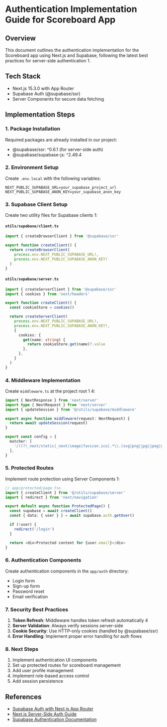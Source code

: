 # Authentication Implementation Guide for Scoreboard App

## Overview

This document outlines the authentication implementation for the Scoreboard app using Next.js and Supabase, following the latest best practices for server-side authentication <mcreference link="https://supabase.com/docs/guides/auth/server-side/nextjs" index="1">1</mcreference>.

## Tech Stack

- Next.js 15.3.0 with App Router
- Supabase Auth (@supabase/ssr)
- Server Components for secure data fetching

## Implementation Steps

### 1. Package Installation

Required packages are already installed in our project:
- @supabase/ssr: ^0.6.1 (for server-side auth)
- @supabase/supabase-js: ^2.49.4

### 2. Environment Setup

Create `.env.local` with the following variables:
```env
NEXT_PUBLIC_SUPABASE_URL=your_supabase_project_url
NEXT_PUBLIC_SUPABASE_ANON_KEY=your_supabase_anon_key
```

### 3. Supabase Client Setup

Create two utility files for Supabase clients <mcreference link="https://supabase.com/docs/guides/auth/server-side/nextjs" index="1">1</mcreference>:

#### `utils/supabase/client.ts`
```typescript
import { createBrowserClient } from '@supabase/ssr'

export function createClient() {
  return createBrowserClient(
    process.env.NEXT_PUBLIC_SUPABASE_URL!,
    process.env.NEXT_PUBLIC_SUPABASE_ANON_KEY!
  )
}
```

#### `utils/supabase/server.ts`
```typescript
import { createServerClient } from '@supabase/ssr'
import { cookies } from 'next/headers'

export function createClient() {
  const cookieStore = cookies()

  return createServerClient(
    process.env.NEXT_PUBLIC_SUPABASE_URL!,
    process.env.NEXT_PUBLIC_SUPABASE_ANON_KEY!,
    {
      cookies: {
        get(name: string) {
          return cookieStore.get(name)?.value
        },
      },
    }
  )
}
```

### 4. Middleware Implementation

Create `middleware.ts` at the project root <mcreference link="https://supabase.com/docs/guides/auth/server-side/nextjs" index="1">1</mcreference> <mcreference link="https://supalaunch.com/blog/nextjs-middleware-supabase-auth" index="4">4</mcreference>:

```typescript
import { NextResponse } from 'next/server'
import type { NextRequest } from 'next/server'
import { updateSession } from '@/utils/supabase/middleware'

export async function middleware(request: NextRequest) {
  return await updateSession(request)
}

export const config = {
  matcher: [
    '/((?!_next/static|_next/image|favicon.ico|.*\\.(svg|png|jpg|jpeg|gif|webp)$).*)',
  ],
}
```

### 5. Protected Routes

Implement route protection using Server Components <mcreference link="https://supabase.com/docs/guides/auth/server-side/nextjs" index="1">1</mcreference>:

```typescript
// app/protected/page.tsx
import { createClient } from '@/utils/supabase/server'
import { redirect } from 'next/navigation'

export default async function ProtectedPage() {
  const supabase = await createClient()
  const { data: { user } } = await supabase.auth.getUser()

  if (!user) {
    redirect('/login')
  }

  return <div>Protected content for {user.email}</div>
}
```

### 6. Authentication Components

Create authentication components in the `app/auth` directory:

- Login form
- Sign-up form
- Password reset
- Email verification

### 7. Security Best Practices

1. **Token Refresh**: Middleware handles token refresh automatically <mcreference link="https://supalaunch.com/blog/nextjs-middleware-supabase-auth" index="4">4</mcreference>
2. **Server Validation**: Always verify sessions server-side
3. **Cookie Security**: Use HTTP-only cookies (handled by @supabase/ssr)
4. **Error Handling**: Implement proper error handling for auth flows

### 8. Next Steps

1. Implement authentication UI components
2. Set up protected routes for scoreboard management
3. Add user profile management
4. Implement role-based access control
5. Add session persistence

## References

- [Supabase Auth with Next.js App Router](https://supabase.com/docs/guides/auth/auth-helpers/nextjs)
- [Next.js Server-Side Auth Guide](https://supabase.com/docs/guides/auth/server-side/nextjs)
- [Supabase Authentication Documentation](https://supabase.com/docs/guides/auth)